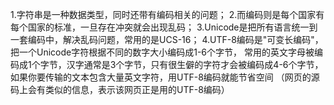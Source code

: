 1.字符串是一种数据类型，同时还带有编码相关的问题；
2.而编码则是每个国家有每个国家的标准，一旦存在冲突就会出现乱码；
3.Unicode是把所有语言统一到一套编码中，解决乱码问题，常用的是UCS-16；
4.UTF-8编码是"可变长编码"，把一个Unicode字符根据不同的数字大小编码成1-6个字节，
  常用的英文字母被编码成1个字节，汉字通常是3个字节，只有很生僻的字符才会被编码成4-6个字节，
  如果你要传输的文本包含大量英文字符，用UTF-8编码就能节省空间
  （网页的源码上会有类似<meta charset="UTF-8" />的信息，表示该网页正是用的UTF-8编码）

